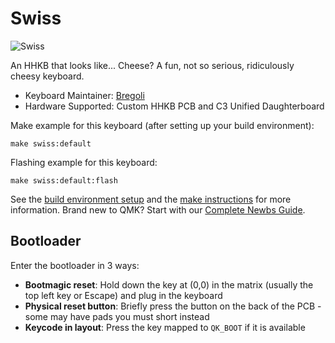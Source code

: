 # Swiss

![Swiss](https://i.imgur.com/8G6MB5Dh.png)

An HHKB that looks like... Cheese?
A fun, not so serious, ridiculously cheesy keyboard. 

* Keyboard Maintainer: [Bregoli](https://geekhack.org/index.php?topic=119509.0)
* Hardware Supported: Custom HHKB PCB and C3 Unified Daughterboard

Make example for this keyboard (after setting up your build environment):

    make swiss:default

Flashing example for this keyboard:

    make swiss:default:flash

See the [build environment setup](https://docs.qmk.fm/#/getting_started_build_tools) and the [make instructions](https://docs.qmk.fm/#/getting_started_make_guide) for more information. Brand new to QMK? Start with our [Complete Newbs Guide](https://docs.qmk.fm/#/newbs).


## Bootloader

Enter the bootloader in 3 ways:

* **Bootmagic reset**: Hold down the key at (0,0) in the matrix (usually the top left key or Escape) and plug in the keyboard
* **Physical reset button**: Briefly press the button on the back of the PCB - some may have pads you must short instead
* **Keycode in layout**: Press the key mapped to `QK_BOOT` if it is available
